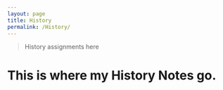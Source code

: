 ```yaml
---
layout: page
title: History
permalink: /History/
---
```


>History assignments here

# This is where my History Notes go.
